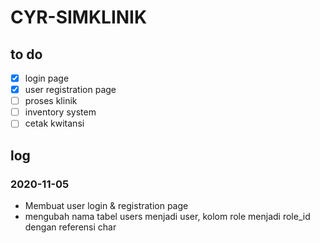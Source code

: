 # CYR-SIMKLINIK

## to do
- [x] login page
- [x] user registration page
- [ ] proses klinik
- [ ] inventory system
- [ ] cetak kwitansi

## log
### 2020-11-05
- Membuat user login & registration page
- mengubah nama tabel users menjadi user, kolom role menjadi role_id dengan referensi char
